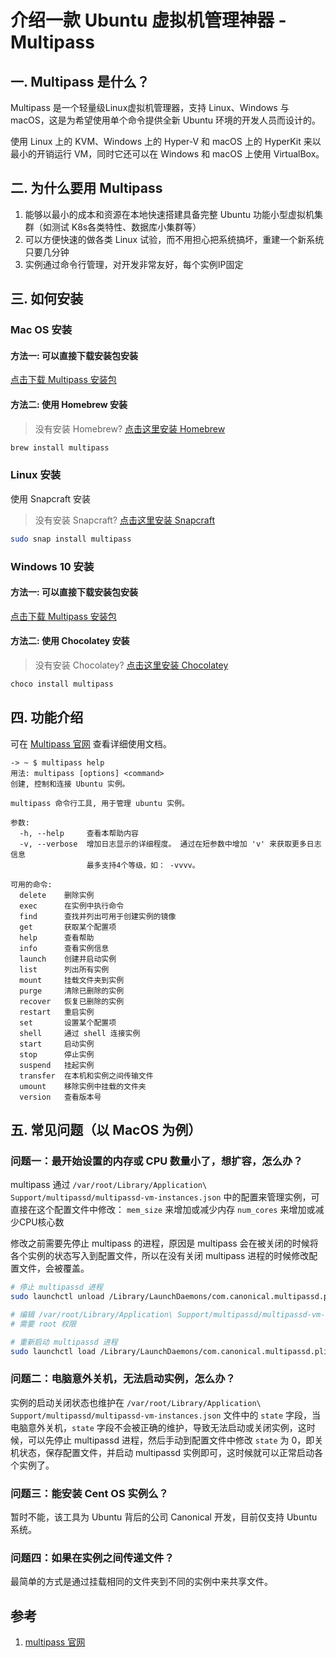 介绍一款 Ubuntu 虚拟机管理神器 - Multipass
====================================

## 一. Multipass 是什么？

Multipass 是一个轻量级Linux虚拟机管理器，支持 Linux、Windows 与 macOS，这是为希望使用单个命令提供全新 Ubuntu
环境的开发人员而设计的。

使用 Linux 上的 KVM、Windows 上的 Hyper-V 和 macOS 上的 HyperKit 来以最小的开销运行 VM，同时它还可以在
Windows 和 macOS 上使用 VirtualBox。


## 二. 为什么要用 Multipass

1. 能够以最小的成本和资源在本地快速搭建具备完整 Ubuntu 功能小型虚拟机集群（如测试 K8s各类特性、数据库小集群等）
2. 可以方便快速的做各类 Linux 试验，而不用担心把系统搞坏，重建一个新系统只要几分钟
3. 实例通过命令行管理，对开发非常友好，每个实例IP固定

## 三. 如何安装

### Mac OS 安装

#### 方法一: 可以直接下载安装包安装

[点击下载 Multipass 安装包](https://multipass.run/download/macos)

#### 方法二: 使用 Homebrew 安装

> 没有安装 Homebrew? [点击这里安装 Homebrew](http://brew.sh/)

```bash
brew install multipass
```

### Linux 安装

使用 Snapcraft 安装

> 没有安装 Snapcraft? [点击这里安装 Snapcraft](https://snapcraft.io/docs/installing-snapd)

```bash
sudo snap install multipass
```


### Windows 10 安装

#### 方法一: 可以直接下载安装包安装

[点击下载 Multipass 安装包](https://multipass.run/download/windows)

#### 方法二: 使用 Chocolatey 安装

> 没有安装 Chocolatey? [点击这里安装 Chocolatey](https://chocolatey.org/install)

```bash
choco install multipass
```

## 四. 功能介绍

可在 [Multipass 官网](https://multipass.run/) 查看详细使用文档。

```
-> ~ $ multipass help
用法: multipass [options] <command>
创建, 控制和连接 Ubuntu 实例。

multipass 命令行工具, 用于管理 ubuntu 实例。

参数:
  -h, --help     查看本帮助内容
  -v, --verbose  增加日志显示的详细程度。 通过在短参数中增加 'v' 来获取更多日志信息
                 最多支持4个等级，如： -vvvv。

可用的命令:
  delete    删除实例
  exec      在实例中执行命令
  find      查找并列出可用于创建实例的镜像
  get       获取某个配置项
  help      查看帮助
  info      查看实例信息
  launch    创建并启动实例
  list      列出所有实例
  mount     挂载文件夹到实例
  purge     清除已删除的实例
  recover   恢复已删除的实例
  restart   重启实例
  set       设置某个配置项
  shell     通过 shell 连接实例
  start     启动实例
  stop      停止实例
  suspend   挂起实例
  transfer  在本机和实例之间传输文件
  umount    移除实例中挂载的文件夹
  version   查看版本号
```

## 五. 常见问题（以 MacOS 为例）

### 问题一：最开始设置的内存或 CPU 数量小了，想扩容，怎么办？

multipass 通过 `/var/root/Library/Application\ Support/multipassd/multipassd-vm-instances.json` 中的配置来管理实例，可直接在这个配置文件中修改：
`mem_size` 来增加或减少内存
`num_cores` 来增加或减少CPU核心数

修改之前需要先停止 multipass 的进程，原因是 multipass 会在被关闭的时候将各个实例的状态写入到配置文件，所以在没有关闭 multipass 进程的时候修改配置文件，会被覆盖。

```bash
# 停止 multipassd 进程
sudo launchctl unload /Library/LaunchDaemons/com.canonical.multipassd.plist

# 编辑 /var/root/Library/Application\ Support/multipassd/multipassd-vm-instances.json 文件
# 需要 root 权限

# 重新启动 multipassd 进程
sudo launchctl load /Library/LaunchDaemons/com.canonical.multipassd.plist
```

### 问题二：电脑意外关机，无法启动实例，怎么办？

实例的启动关闭状态也维护在 `/var/root/Library/Application\ Support/multipassd/multipassd-vm-instances.json` 文件中的 `state` 字段，当电脑意外关机，`state` 字段不会被正确的维护，导致无法启动或关闭实例，这时候，可以先停止 multipassd 进程，然后手动到配置文件中修改 `state` 为 0，即关机状态，保存配置文件，并启动 multipassd 实例即可，这时候就可以正常启动各个实例了。

### 问题三：能安装 Cent OS 实例么？
暂时不能，该工具为 Ubuntu 背后的公司 Canonical 开发，目前仅支持 Ubuntu 系统。

### 问题四：如果在实例之间传递文件？
最简单的方式是通过挂载相同的文件夹到不同的实例中来共享文件。

## 参考

1. [multipass 官网](https://multipass.run/)